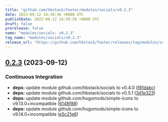 ```yaml
---
title: "github.com/hbstack/footer/modules/socials/v0.2.3"
date: 2023-09-12 14:39:36 +0000 UTC
publishDate: 2023-09-12 14:39:56 +0000 UTC
draft: false
prerelease: false
name: "modules/socials: v0.2.3"
tag_name: "modules/socials/v0.2.3"
release_url: "https://github.com/hbstack/footer/releases/tag/modules/socials/v0.2.3"
---
```


## [0.2.3](https://github.com/hbstack/footer/compare/modules/socials/v0.2.2...modules/socials/v0.2.3) (2023-09-12)


### Continuous Integration

* **deps:** update module github.com/hbstack/socials to v0.4.0 ([f81dabc](https://github.com/hbstack/footer/commit/f81dabc1ad0cddd1e44e9fb4fc69e55639515772))
* **deps:** update module github.com/hbstack/socials to v0.5.1 ([3d1e323](https://github.com/hbstack/footer/commit/3d1e323d7f3c97febe619cac69ca11f90c7a8236))
* **deps:** update module github.com/hugomods/simple-icons to v9.13.0+incompatible ([6148f88](https://github.com/hbstack/footer/commit/6148f887624bc7eaf240be66cfe6dc23b9d9d6cb))
* **deps:** update module github.com/hugomods/simple-icons to v9.14.0+incompatible ([e5c21e6](https://github.com/hbstack/footer/commit/e5c21e6a9dca7d6564871211a735c28b37b42177))
